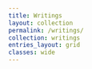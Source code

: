 ```yaml
---
title: Writings
layout: collection
permalink: /writings/
collection: writings
entries_layout: grid
classes: wide
---
```

